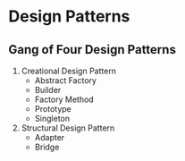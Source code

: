 # **Design Patterns**

## **Gang of Four Design Patterns**

1. Creational Design Pattern
    - Abstract Factory
    - Builder
    - Factory Method
    - Prototype
    - Singleton
2. Structural Design Pattern
    - Adapter
    - Bridge

